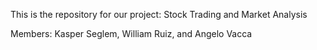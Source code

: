 This is the repository for our project: Stock Trading and Market Analysis

Members: Kasper Seglem, William Ruiz, and Angelo Vacca

